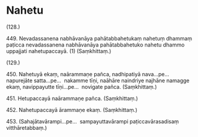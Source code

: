 

# Nahetu







(128.)

449\. Nevadassanena nabhāvanāya pahātabbahetukaṃ nahetuṃ dhammaṃ paṭicca nevadassanena nabhāvanāya pahātabbahetuko nahetu dhammo uppajjati nahetupaccayā. (1) (Saṃkhittaṃ.)

(129.)

450\. Nahetuyā ekaṃ, naārammaṇe pañca, nadhipatiyā nava…pe…  napurejāte satta…pe…  nakamme tīṇi, naāhāre naindriye najhāne namagge ekaṃ, navippayutte tīṇi…pe…  novigate pañca. (Saṃkhittaṃ.)

451\. Hetupaccayā naārammaṇe pañca. (Saṃkhittaṃ.)

452\. Nahetupaccayā ārammaṇe ekaṃ. (Saṃkhittaṃ.)

453\. (Sahajātavārampi…pe…  sampayuttavārampi paṭiccavārasadisaṃ vitthāretabbaṃ.)



